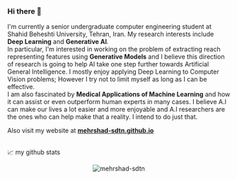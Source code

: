 ### Hi there 👋

I'm currently a senior undergraduate computer engineering student at Shahid Beheshti University, Tehran, Iran. My research interests include **Deep Learning** and **Generative AI**. <br>
In particular, I'm interested in working on the problem of extracting reach representing features using **Generative Models** and I believe this direction of research is going to help AI take one step further towards Artificial General Intelligence. I mostly enjoy applying Deep Learning to Computer Vision problems; However I try not to limit myself as long as I can be effective.<br>
I am also fascinated by **Medical Applications of Machine Learning** and how it can assist or even outperform human experts in many cases. I believe A.I can make our lives a lot easier and more enjoyable and A.I researchers are the ones who can help make that a reality. I intend to do just that.

Also visit my website at [**mehrshad-sdtn.github.io**](https://mehrshad-sdtn.github.io/)



<br>
📈 my github stats
<p align="center"> <img src="https://github-readme-stats.vercel.app/api?username=mehrshad-sdtn&show_icons=true" alt="mehrshad-sdtn" /></p>



